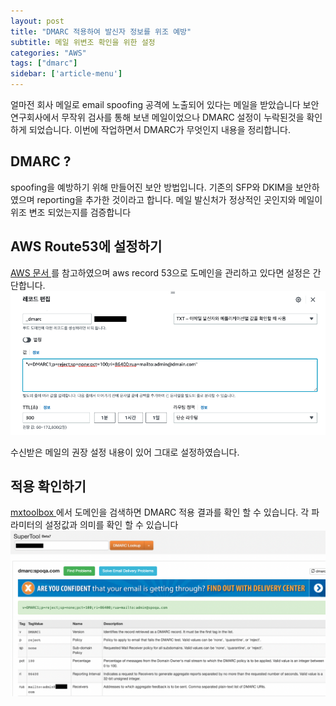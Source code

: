 ```yaml
---
layout: post
title: "DMARC 적용하여 발신자 정보를 위조 예방"
subtitle: 메일 위변조 확인을 위한 설정
categories: "AWS"
tags: ["dmarc"]
sidebar: ['article-menu']
---
```


얼마전 회사 메일로 email spoofing 공격에 노출되어 있다는 메일을 받았습니다
보안 연구회사에서 무작위 검사를 통해 보낸 메일이었으나 DMARC 설정이 누락된것을 확인하게 되었습니다.
이번에 작업하면서 DMARC가 무엇인지 내용을 정리합니다.

## DMARC ?
spoofing을 예방하기 위해 만들어진 보안 방법입니다.
기존의 SFP와 DKIM을 보안하였으며 reporting을 추가한 것이라고 합니다.
메일 발신처가 정상적인 곳인지와 메일이 위조 변조 되었는지를 검증합니다


## AWS Route53에 설정하기

<a href="https://docs.aws.amazon.com/ko_kr/ses/latest/dg/send-email-authentication-dmarc.html" target="_blank"> AWS 문서 </a> 를 참고하였으며
aws record 53으로 도메인을 관리하고 있다면 설정은 간단합니다.
<img class="post_img" src="/assets/images/posts/dmarc_route53.png">

수신받은 메일의 권장 설정 내용이 있어 그대로 설정하였습니다.

## 적용 확인하기

<a href="https://mxtoolbox.com/DMARC.aspx" target="_blank"> mxtoolbox </a> 에서 도메인을 검색하면 DMARC 적용 결과를 확인 할 수 있습니다.
각 파라미터의 설정값과 의미를 확인 할 수 있습니다
<img class="post_img" src="/assets/images/posts/dmarc_result.png">
